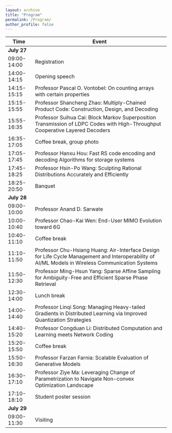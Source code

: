 ```yaml
---
layout: archive
title: "Program"
permalink: /Program/
author_profile: false
---
```


| Time                               | Event |
|------------------------------------|-------|
| **July 27**                        |       |
| 09:00-14:00                        | Registration |
| 14:00-14:15                        | Opening speech |
| 14:15-15:15  | Professor Pascal O. Vontobel: On counting arrays with certain properties |
| 15:15-15:55  | Professor Shancheng Zhao: Multiply-Chained Product Code: Construction, Design, and Decoding |
| 15:55-16:35  | Professor Suihua Cai: Block Markov Superposition Transmission of LDPC Codes with High-Throughput Cooperative Layered Decoders |
| 16:35-17:05  | Coffee break, group photo |
| 17:05-17:45  | Professor Hanxu Hou: Fast RS code encoding and decoding Algorithms for storage systems |
| 17:45-18:25  | Professor Hsin-Po Wang: Sculpting Rational Distributions Accurately and Efficiently |
| 18:25-20:50  | Banquet |
| **July 28**  |       |
| 09:00-10:00  | Professor Anand D. Sarwate |
| 10:00-10:40  | Professor Chao-Kai Wen: End-User MIMO Evolution toward 6G |
| 10:40-11:10  | Coffee break |
| 11:10-11:50  | Professor Chu-Hsiang Huang: Air-Interface Design for Life Cycle Management and Interoperability of AI/ML Models in Wireless Communication Systems |
| 11:50-12:30  | Professor Ming-Hsun Yang: Sparse Affine Sampling for Ambiguity-Free and Efficient Sparse Phase Retrieval |
| 12:30-14:00  | Lunch break |
| 14:00-14:40  | Professor Linqi Song: Managing Heavy-tailed Gradients in Distributed Learning via Improved Quantization Strategies |
| 14:40-15:20  | Professor Congduan Li: Distributed Computation and Learning meets Network Coding |
| 15:20-15:50  | Coffee break |
| 15:50-16:30  | Professor Farzan Farnia: Scalable Evaluation of Generative Models |
| 16:30-17:10  | Professor Ziye Ma: Leveraging Change of Parametrization to Navigate Non-convex Optimization Landscape |
| 17:10-18:10  | Student poster session |
| **July 29**  |       |
| 09:00-11:30  | Visiting |
